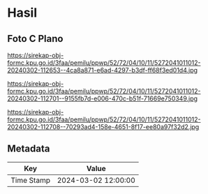 # Hasil

## Foto C Plano

https://sirekap-obj-formc.kpu.go.id/3faa/pemilu/ppwp/52/72/04/10/11/5272041011012-20240302-112653--4ca8a871-e6ad-4297-b3df-ff68f3ed01d4.jpg

https://sirekap-obj-formc.kpu.go.id/3faa/pemilu/ppwp/52/72/04/10/11/5272041011012-20240302-112701--9155fb7d-e006-470c-b51f-71669e750349.jpg

https://sirekap-obj-formc.kpu.go.id/3faa/pemilu/ppwp/52/72/04/10/11/5272041011012-20240302-112708--70293ad4-158e-4651-8f17-ee80a97f32d2.jpg


## Metadata

| Key        | Value               |
| ---------- | ------------------- |
| Time Stamp | 2024-03-02 12:00:00 |



